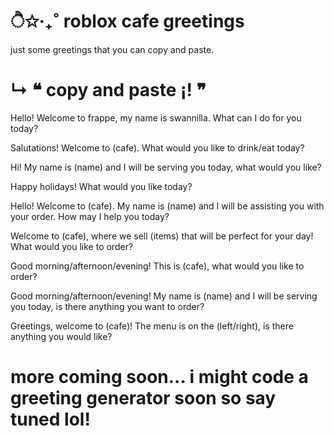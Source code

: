 # ੈ✩‧₊˚ roblox cafe greetings
just some greetings that you can copy and paste.

 
 
# ↳ ❝ copy and paste ¡! ❞

Hello! Welcome to frappe, my name is swannilla. What can I do for you today?

Salutations! Welcome to (cafe). What would you like to drink/eat today?

Hi! My name is (name) and I will be serving you today, what would you like?

Happy holidays! What would you like today?

Hello! Welcome to (cafe). My name is (name) and I will be assisting you with your order. How may I help you today?

Welcome to (cafe), where we sell (items) that will be perfect for your day! What would you like to order?

Good morning/afternoon/evening! This is (cafe), what would you like to order?

Good morning/afternoon/evening! My name is (name) and I will be serving you today, is there anything you want to order?

Greetings, welcome to (cafe)! The menu is on the (left/right), is there anything you would like?

# more coming soon... i might code a greeting generator soon so say tuned lol!
